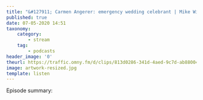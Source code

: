 ```yaml
---
title: "&#127911; Carmen Angerer: emergency wedding celebrant | Mike Williams"
published: true
date: 07-05-2020 14:51
taxonomy:
    category:
        - stream
    tag:
        - podcasts
header_image: '0'
theurl: https://traffic.omny.fm/d/clips/813d0286-341d-4aed-9c7d-ab88004ef3c0/f372f9a4-c0c7-4e62-a138-ab8800772ec9/13dcbaba-f4dd-4689-be42-abb20018b120/audio.mp3
image: artwork-resized.jpg
template: listen
--- 
```

Episode summary: 
